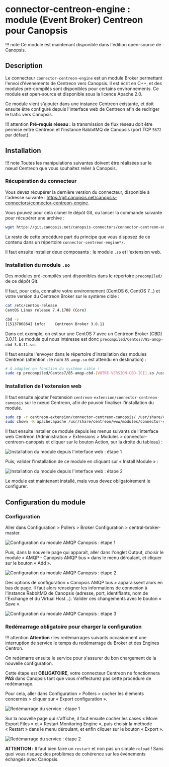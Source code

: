# connector-centreon-engine : module (Event Broker) Centreon pour Canopsis

!!! note
    Ce module est maintenant disponible dans l'édition open-source de Canopsis.

## Description

Le connecteur `connector-centreon-engine` est un module Broker permettant l'envoi d'évènements de Centreon vers Canopsis. Il est écrit en C++, et des modules pré-compilés sont disponibles pour certains environnements. Ce module est open-source et disponible sous la licence Apache 2.0.

Ce module vient s'ajouter dans une instance Centreon existante, et doit ensuite être configuré depuis l'interface web de Centreon afin de rediriger le trafic vers Canopsis.

!!! attention
    **Pré-requis réseau :** la transmission de flux réseau doit être permise entre Centreon et l'instance RabbitMQ de Canopsis (port TCP `5672` par défaut).

## Installation

!!! note
    Toutes les manipulations suivantes doivent être réalisées sur le nœud Centreon que vous souhaitez relier à Canopsis.

### Récupération du connecteur

Vous devez récupérer la dernière version du connecteur, disponible à l'adresse suivante : https://git.canopsis.net/canopsis-connectors/connector-centreon-engine.

Vous pouvez pour cela cloner le dépôt Git, ou lancer la commande suivante pour récupérer une archive :

```sh
wget https://git.canopsis.net/canopsis-connectors/connector-centreon-engine/-/archive/master/connector-centreon-engine-master.tar.bz2 && tar xjf connector-centreon-engine-master.tar.bz2
```

Le reste de cette procédure part du principe que vous disposez de ce contenu dans un répertoire `connector-centreon-engine*/`.

Il faut ensuite installer deux composants : le module `.so` et l'extension web.

### Installation du module `.so`

Des modules pré-compilés sont disponibles dans le répertoire `precompiled/` de ce dépôt Git.

Il faut, pour cela, connaître votre environnement (CentOS 6, CentOS 7…) et votre version du Centreon Broker sur le système cible :

```sh
cat /etc/centos-release
CentOS Linux release 7.4.1708 (Core)

cbd -v
[1513786864] info:    Centreon Broker 3.0.11
```

Dans cet exemple, on est sur une CentOS 7 avec un Centreon Broker (CBD) 3.0.11. Le module qui nous intéresse est donc `precompiled/Centos7/85-amqp-cbd-3.0.11.so`.

Il faut ensuite l'envoyer dans le répertoire d'installation des modules Centreon (attention : le nom `85-amqp.so` est attendu en destination) :

```sh
# À adapter en fonction du système cible !
sudo cp precompiled/Centos7/85-amqp-cbd-[VOTRE-VERSION-CBD-ICI].so /usr/share/centreon/lib/centreon-broker/85-amqp.so
```

### Installation de l'extension web

Il faut ensuite ajouter l'extension `centreon-extension/connector-centreon-canopsis` sur le nœud Centreon, afin de pouvoir finaliser l'installation du module.

```sh
sudo cp -r centreon-extension/connector-centreon-canopsis/ /usr/share/centreon/www/modules/
sudo chown -R apache:apache /usr/share/centreon/www/modules/connector-centreon-canopsis
```

Il faut ensuite installer ce module depuis les menus suivants de l'interface web Centreon (Administration > Extensions > Modules > connector-centreon-canopsis et cliquer sur le bouton Action, sur la droite du tableau) :

![Installation du module depuis l'interface web : étape 1](img/webextension_install.png)

Puis, valider l'installation de ce module en cliquant sur « Install Module » :

![Installation du module depuis l'interface web : étape 2](img/webextension_install2.png)

Le module est maintenant installé, mais vous devez obligatoirement le configurer.

## Configuration du module

### Configuration

Aller dans Configuration > Pollers > Broker Configuration > central-broker-master.

![Configuration du module AMQP Canopsis : étape 1](img/module_parameters.png)

Puis, dans la nouvelle page qui apparaît, aller dans l'onglet Output, choisir le module « AMQP - Canopsis AMQP bus » dans le menu déroulant, et cliquer sur le bouton « Add ».

![Configuration du module AMQP Canopsis : étape 2](img/module_parameters2.png)

Des options de configuration « Canopsis AMQP bus » apparaissent alors en bas de page. Il faut alors renseigner les informations de connexion à l'instance RabbitMQ de Canopsis (adresse, port, identifiants, nom de l'Exchange et du Virtual Host...). Valider ces changements avec le bouton « Save ».

![Configuration du module AMQP Canopsis : étape 3](img/module_parameters3.png)

### Redémarrage obligatoire pour charger la configuration

!!! attention
    **Attention :** les redémarrages suivants occasionnent une interruption de service le temps du redémarrage du Broker et des Engines Centron.

On redémarre ensuite le service pour s'assurer du bon chargement de la nouvelle configuration.

Cette étape est **OBLIGATOIRE**, votre connecteur Centreon ne fonctionnera **PAS** dans Canopsis tant que vous n'effecturez pas cette procédure de redémarrage.

Pour cela, aller dans Configuration > Pollers > cocher les éléments concernés > cliquer sur « Export configuration ».

![Redémarrage du service : étape 1](img/module_restart1.png)

Sur la nouvelle page qui s'affiche, il faut ensuite cocher les cases « Move Export Files » et « Restart Monitoring Engine », puis choisir la méthode « Restart » dans le menu déroulant, et enfin cliquer sur le bouton « Export ».

![Redémarrage du service : étape 2](img/module_restart2.png)

**ATTENTION :** Il faut bien faire un `restart` et non pas un simple `reload` ! Sans quoi vous risquez des problèmes de cohérence sur les évènements échangés avec Canopsis.

